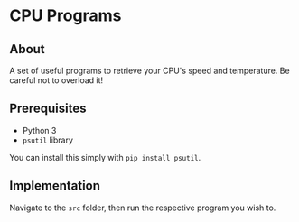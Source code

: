 # CPU Programs

## About

A set of useful programs to retrieve your CPU's speed and temperature. Be careful not to overload it!

## Prerequisites

- Python 3
- `psutil` library

You can install this simply with `pip install psutil`.

## Implementation

Navigate to the `src` folder, then run the respective program you wish to.
